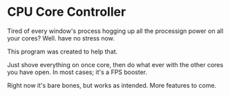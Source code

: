 # CPU Core Controller
Tired of every window's process hogging up all the processign power on all your cores?
Well. have no stress now.

This program was created to help that.

Just shove everything on once core, then do what ever with the other cores you have open.
In most cases; it's a FPS booster.

Right now it's bare bones, but works as intended.
More features to come.